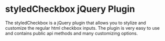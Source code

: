 styledCheckbox jQuery Plugin
==============
The styledCheckbox is a jQuery plugin that allows you to stylize and customize the regular html checkbox inputs. The plugin is very easy to use and contains public api methods and many customizing options.


